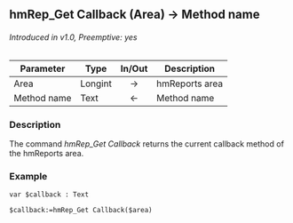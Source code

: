 ## hmRep_Get Callback (Area) → Method name
###### Introduced in v1.0, Preemptive: yes

|Parameter|Type|In/Out|Description
|---|---|:---:|---
|Area|Longint|→|hmReports area
|Method name|Text|←|Method name

### Description
The command *hmRep_Get Callback* returns the current callback method of the hmReports area.

### Example

```4d
var $callback : Text

$callback:=hmRep_Get Callback($area)
```
